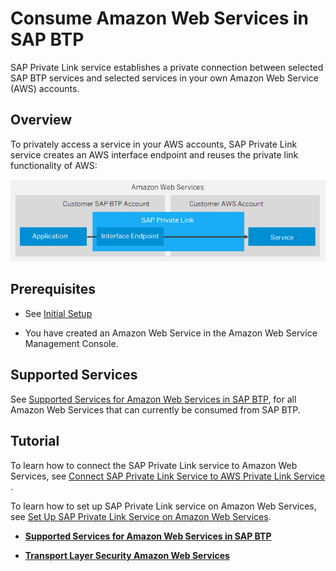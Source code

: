 <!-- loio575341947b854a82a9f3ba2bc6b1b6cc -->

# Consume Amazon Web Services in SAP BTP

SAP Private Link service establishes a private connection between selected SAP BTP services and selected services in your own Amazon Web Service \(AWS\) accounts.



<a name="loio575341947b854a82a9f3ba2bc6b1b6cc__section_ky5_rwr_45b"/>

## Overview

To privately access a service in your AWS accounts, SAP Private Link service creates an AWS interface endpoint and reuses the private link functionality of AWS:

![Consuming Amazon Web services in SAP BTP.](images/Private_Link_Service_Scenario_for_AWS_e82185c.png)



<a name="loio575341947b854a82a9f3ba2bc6b1b6cc__section_b45_53s_45b"/>

## Prerequisites

-   See [Initial Setup](https://help.sap.com/docs/PRIVATE_LINK/42acd88cb4134ba2a7d3e0e62c9fe6cf/f2dce1d43acb4771beee7304b464041e.html?locale=en-US&version=CLOUD)

-   You have created an Amazon Web Service in the Amazon Web Service Management Console.



<a name="loio575341947b854a82a9f3ba2bc6b1b6cc__section_sqx_fjs_45b"/>

## Supported Services

See [Supported Services for Amazon Web Services in SAP BTP](supported-services-for-amazon-web-services-in-sap-btp-67e4c73.md), for all Amazon Web Services that can currently be consumed from SAP BTP.



<a name="loio575341947b854a82a9f3ba2bc6b1b6cc__section_kzz_tjs_45b"/>

## Tutorial

To learn how to connect the SAP Private Link service to Amazon Web Services, see [Connect SAP Private Link Service to AWS Private Link Service](https://developers.sap.com/tutorials/private-link-aws.html) .

To learn how to set up SAP Private Link service on Amazon Web Services, see [Set Up SAP Private Link Service on Amazon Web Services](https://developers.sap.com/tutorials/private-link-service-onboarding-aws.html).

-   **[Supported Services for Amazon Web Services in SAP BTP](supported-services-for-amazon-web-services-in-sap-btp-67e4c73.md "")**  

-   **[Transport Layer Security Amazon Web Services](transport-layer-security-amazon-web-services-9f07803.md "")**  


